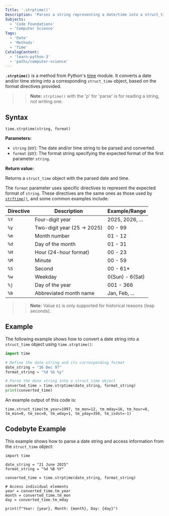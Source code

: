 ```yaml
---
Title: '.strptime()'
Description: 'Parses a string representing a date/time into a struct_time object according to a specified format.'
Subjects:
  - 'Code Foundations'
  - 'Computer Science'
Tags:
  - 'Date'
  - 'Methods'
  - 'Time'
CatalogContent:
  - 'learn-python-3'
  - 'paths/computer-science'
---
```


**`.strptime()`** is a method from Python's [time](https://www.codecademy.com/resources/docs/python/time-module) module. It converts a date and/or time string into a corresponding `struct_time` object, based on the format directives provided.

> > **Note:** `strptime()` with the 'p' for 'parse' is for reading a string, not writing one.

## Syntax

```pseudo
time.strptime(string, format)
```

**Parameters:**

- `string` (str): The date and/or time string to be parsed and converted.
- `format` (str): The format string specifying the expected format of the first parameter `string`.

**Return value:**

Returns a `struct_time` object with the parsed date and time.

The `format` parameter uses specific directives to represent the expected format of `string`. These directives are the same ones as those used by [`strftime()`](https://www.codecademy.com/resources/docs/python/time-module/strftime), and some common examples include:

| Directive | Description                 | Example/Range   |
| --------- | --------------------------- | --------------- |
| `%Y`      | Four-digit year             | 2025, 2026, ... |
| `%y`      | Two-digit year (25 -> 2025) | 00 - 99         |
| `%m`      | Month number                | 01 - 12         |
| `%d`      | Day of the month            | 01 - 31         |
| `%H`      | Hour (24-hour format)       | 00 - 23         |
| `%M`      | Minute                      | 00 - 59         |
| `%S`      | Second                      | 00 - 61\*       |
| `%w`      | Weekday                     | 0(Sun) - 6(Sat) |
| `%j`      | Day of the year             | 001 - 366       |
| `%b`      | Abbreviated month name      | Jan, Feb, ...   |

> > **Note:** Value `61` is only supported for historical reasons (leap seconds).

## Example

The following example shows how to convert a date string into a `struct_time` object using `time.strptime()`:

```py
import time

# Define the date string and its corresponding format
date_string = "16 Dec 97"
format_string = "%d %b %y"

# Parse the date string into a struct_time object
converted_time = time.strptime(date_string, format_string)
print(converted_time)
```

An example output of this code is:

```shell
time.struct_time(tm_year=1997, tm_mon=12, tm_mday=16, tm_hour=0, tm_min=0, tm_sec=0, tm_wday=1, tm_yday=350, tm_isdst=-1)
```

## Codebyte Example

This example shows how to parse a date string and access information from the `struct_time` object:

```codebyte/python
import time

date_string = "21 June 2025"
format_string = "%d %B %Y"

converted_time = time.strptime(date_string, format_string)

# Access individual elements
year = converted_time.tm_year
month = converted_time.tm_mon
day = converted_time.tm_mday

print(f"Year: {year}, Month: {month}, Day: {day}")
```
